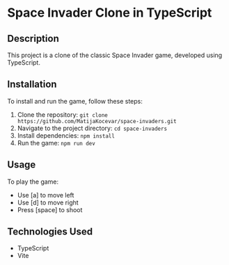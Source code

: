 # Space Invader Clone in TypeScript

## Description
This project is a clone of the classic Space Invader game, developed using TypeScript.

## Installation
To install and run the game, follow these steps:
1. Clone the repository: `git clone https://github.com/MatijaKocevar/space-invaders.git`
2. Navigate to the project directory: `cd space-invaders`
3. Install dependencies: `npm install`
4. Run the game: `npm run dev`

## Usage
To play the game:
- Use [a] to move left
- Use [d] to move right
- Press [space] to shoot

## Technologies Used
- TypeScript
- Vite
